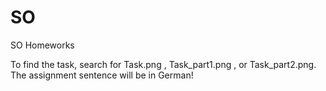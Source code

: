 # SO
SO Homeworks

To find the task, search for Task.png , Task_part1.png , or Task_part2.png. The assignment sentence will be in German!
